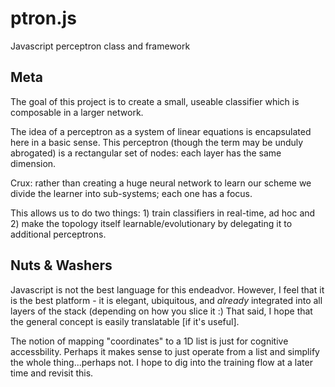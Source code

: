 # ptron.js
Javascript perceptron class and framework


## Meta

The goal of this project is to create a small, useable classifier which is composable in a larger network.

The idea of a perceptron as a system of linear equations is encapsulated here in a basic sense.
This perceptron (though the term may be unduly abrogated) is a rectangular set of nodes: each layer has the same dimension.

Crux: rather than creating a huge neural network to learn our scheme we divide the learner into sub-systems; each one has a focus.

This allows us to do two things: 1) train classifiers in real-time, ad hoc and 2) make the topology itself learnable/evolutionary by delegating it to additional perceptrons.


## Nuts & Washers

Javascript is not the best language for this endeadvor.
However, I feel that it is the best platform - it is elegant, ubiquitous, and _already_ integrated into all layers of the stack (depending on how you slice it :)
That said, I hope that the general concept is easily translatable [if it's useful].

The notion of mapping "coordinates" to a 1D list is just for cognitive accessbility.
Perhaps it makes sense to just operate from a list and simplify the whole thing...perhaps not.
I hope to dig into the training flow at a later time and revisit this.
